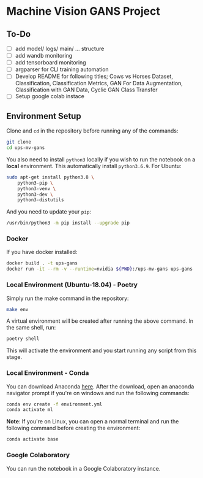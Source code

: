 # Machine Vision GANS Project

## To-Do
- [ ] add model/ logs/ main/ ... structure
- [ ] add wandb monitoring
- [ ] add tensorboard monitoring
- [ ] argparser for CLI training automation
- [ ] Develop README for following titles; Cows vs Horses Dataset, Classification, Classification Metrics, GAN For Data Augmentation, Classification with GAN Data,         Cyclic GAN Class Transfer
- [ ] Setup google colab instace

## Environment Setup

Clone and `cd` in the repository before running any of the commands:
```bash
git clone 
cd ups-mv-gans
```
You also need to install `python3` locally if you wish to run the notebook on a **local** environment. This automatically install `python3.6.9`. For Ubuntu:
```bash
sudo apt-get install python3.8 \
    python3-pip \
    python3-venv \
    python3-dev \
    python3-distutils
```
And you need to update your `pip`:
```bash
/usr/bin/python3 -m pip install --upgrade pip
```
### Docker
If you have docker installed:
```bash
docker build . -t ups-gans
docker run -it --rm -v --runtime=nvidia ${PWD}:/ups-mv-gans ups-gans
```
### Local Environment (Ubuntu-18.04) - Poetry

Simply run the make command in the repository:
```bash
make env
```
A virtual environment will be created after running the above command. In the same shell, run:
```bash
poetry shell
```
This will activate the environment and you start running any script from this stage.

### Local Environment - Conda
You can download Anaconda [here](https://docs.anaconda.com/anaconda/install/index.html).
After the download, open an anaconda navigator prompt if you're on windows and run the following commands:
```bash
conda env create -f environment.yml
conda activate ml
```
**Note**: If you're on Linux, you can open a normal terminal and run the following command before creating the environment:
```bash
conda activate base
```

### Google Colaboratory
You can run the notebook in a Google Colaboratory instance. 
